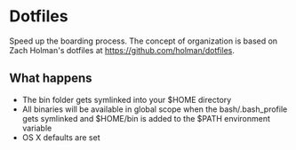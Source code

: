Dotfiles
========

Speed up the boarding process. The concept of organization is based on Zach Holman's dotfiles at https://github.com/holman/dotfiles.

What happens
------------

- The bin folder gets symlinked into your $HOME directory
- All binaries will be available in global scope when the bash/.bash_profile gets symlinked and $HOME/bin is added to the $PATH environment variable
- OS X defaults are set
